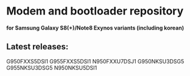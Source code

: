 # Modem and bootloader repository 
**for Samsung Galaxy S8(+)/Note8 Exynos variants (including korean)**

## Latest releases:
G950FXXS5DSI1
G955FXXS5DSI1
N950FXXU7DSJ1
G950NKSU3DSG5
G955NKSU3DSG5
N950NKSU5DSI1